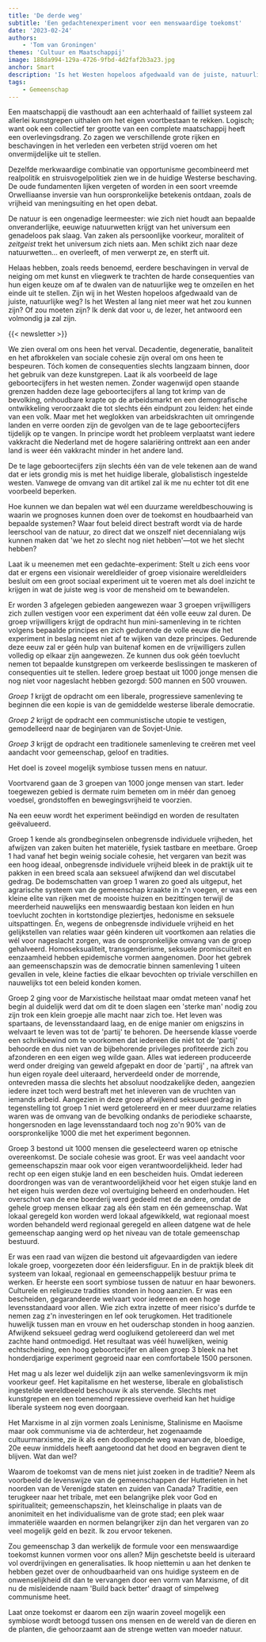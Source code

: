 ```yaml
---
title: 'De derde weg'
subtitle: 'Een gedachtenexperiment voor een menswaardige toekomst'
date: '2023-02-24'
authors:
    - 'Tom van Groningen'
themes: 'Cultuur en Maatschappij'
image: 188da994-129a-4726-9fbd-4d2faf2b3a23.jpg
anchor: Smart
description: 'Is het Westen hopeloos afgedwaald van de juiste, natuurlijke weg? Het verval van onze maatschappij is overal zichtbaar, maar wat als we een sociaal experiment zouden uitvoeren om inzicht te krijgen in de juiste weg?'
tags:
    - Gemeenschap
---
```


Een maatschappij die vasthoudt aan een achterhaald of failliet systeem zal allerlei kunstgrepen uithalen om het eigen voortbestaan te rekken. Logisch; want ook een collectief ter grootte van een complete maatschappij heeft een overlevingsdrang. Zo zagen we verschillende grote rijken en beschavingen in het verleden een verbeten strijd voeren om het onvermijdelijke uit te stellen.

Dezelfde merkwaardige combinatie van opportunisme gecombineerd met realpolitik en struisvogelpolitiek zien we in de huidige Westerse beschaving. De oude fundamenten lijken vergeten of worden in een soort vreemde Orwelliaanse inversie van hun oorspronkelijke betekenis ontdaan, zoals de vrijheid van meningsuiting en het open debat.

De natuur is een ongenadige leermeester: wie zich niet houdt aan bepaalde onveranderlijke, eeuwige natuurwetten krijgt van het universum een genadeloos pak slaag.
Van zaken als persoonlijke voorkeur, moraliteit of _zeitgeist_ trekt het universum zich niets aan. Men schikt zich naar deze natuurwetten... en overleeft, of men verwerpt ze, en sterft uit.

Helaas hebben, zoals reeds benoemd, eerdere beschavingen in verval de neiging om met kunst en vliegwerk te trachten de harde consequenties van hun eigen keuze om af te dwalen van de natuurlijke weg te omzeilen en het einde uit te stellen. Zijn wij in het Westen hopeloos afgedwaald van de juiste, natuurlijke weg? Is het Westen al lang niet meer wat het zou kunnen zijn? Of zou moeten zijn? Ik denk dat voor u, de lezer, het antwoord een volmondig ja zal zijn.

{{< newsletter >}}

We zien overal om ons heen het verval. Decadentie, degeneratie, banaliteit en het afbrokkelen van sociale cohesie zijn overal om ons heen te bespeuren.
Tóch komen de consequenties slechts langzaam binnen, door het gebruik van deze kunstgrepen. Laat ik als voorbeeld de lage geboortecijfers in het westen nemen.
Zonder wagenwijd open staande grenzen hadden deze lage geboortecijfers al lang tot krimp van de bevolking, onhoudbare krapte op de arbeidsmarkt en een demografische ontwikkeling veroorzaakt die tot slechts één eindpunt zou leiden: het einde van een volk.
Maar met het weglokken van arbeidskrachten uit omringende landen en verre oorden zijn de gevolgen van de te lage geboortecijfers tijdelijk op te vangen. In principe wordt het probleem verplaatst want iedere vakkracht die Nederland met de hogere salariëring onttrekt aan een ander land is weer één vakkracht minder in het andere land.

De te lage geboortecijfers zijn slechts één van de vele tekenen aan de wand dat er iets grondig mis is met het huidige liberale, globalistisch ingestelde westen. Vanwege de omvang van dit artikel zal ik me nu echter tot dit ene voorbeeld beperken.

Hoe kunnen we dan bepalen wat wél een duurzame wereldbeschouwing is waarin we prognoses kunnen doen over de toekomst en houdbaarheid van bepaalde systemen?
Waar fout beleid direct bestraft wordt via de harde leerschool van de natuur, zo direct dat we onszelf niet decennialang wijs kunnen maken dat 'we het zo slecht nog niet hebben'—tot we het slecht hebben?

Laat ik u meenemen met een gedachte-experiment: Stelt u zich eens voor dat er ergens een visionair wereldleider of groep visionaire wereldleiders besluit om een groot sociaal experiment uit te voeren met als doel inzicht te krijgen in wat de juiste weg is voor de mensheid om te bewandelen.

Er worden 3 afgelegen gebieden aangewezen waar 3 groepen vrijwilligers zich zullen vestigen voor een experiment dat één volle eeuw zal duren. De groep vrijwilligers krijgt de opdracht hun mini-samenleving in te richten volgens bepaalde principes en zich gedurende de volle eeuw die het experiment in beslag neemt niet af te wijken van deze principes.
Gedurende deze eeuw zal er géén hulp van buitenaf komen en de vrijwilligers zullen volledig op elkaar zijn aangewezen. Ze kunnen dus ook géén toevlucht nemen tot bepaalde kunstgrepen om verkeerde beslissingen te maskeren of consequenties uit te stellen.
Iedere groep bestaat uit 1000 jonge mensen die nog niet voor nageslacht hebben gezorgd: 500 mannen en 500 vrouwen. 

*Groep 1* krijgt de opdracht om een liberale, progressieve samenleving te beginnen die een kopie is van de gemiddelde westerse liberale democratie.

*Groep 2* krijgt de opdracht een communistische utopie te vestigen, gemodelleerd naar de beginjaren van de Sovjet-Unie.

*Groep 3* krijgt de opdracht een traditionele samenleving te creëren met veel aandacht voor gemeenschap, geloof en tradities.

Het doel is zoveel mogelijk symbiose tussen mens en natuur.

Voortvarend gaan de 3 groepen van 1000 jonge mensen van start. Ieder toegewezen gebied is dermate ruim bemeten om in méér dan genoeg voedsel, grondstoffen en bewegingsvrijheid te voorzien.

Na een eeuw wordt het experiment beëindigd en worden de resultaten geëvalueerd.

Groep 1 kende als grondbeginselen onbegrensde individuele vrijheden, het afwijzen van zaken buiten het materiële, fysiek tastbare en meetbare. Groep 1 had vanaf het begin weinig sociale cohesie, het vergaren van bezit was een hoog ideaal, onbegrensde individuele vrijheid bleek in de praktijk uit te pakken in een breed scala aan seksueel afwijkend dan wel discutabel gedrag. De bodemschatten van groep 1 waren zo goed als uitgeput, het agrarische systeem van de gemeenschap kraakte in z'n voegen, er was een kleine elite van rijken met de mooiste huizen en bezittingen terwijl de meerderheid nauwelijks een menswaardig bestaan kon leiden en hun toevlucht zochten in kortstondige pleziertjes, hedonisme en seksuele uitspattingen. Én, wegens de onbegrensde individuele vrijheid en het gelijkstellen van relaties waar géén kinderen uit voortkomen aan relaties die wél voor nageslacht zorgen, was de oorspronkelijke omvang van de groep gehalveerd. Homoseksualiteit, transgenderisme, seksuele promiscuïteit en eenzaamheid hebben epidemische vormen aangenomen. Door het gebrek aan gemeenschapszin was de democratie binnen samenleving 1 uiteen gevallen in vele, kleine facties die elkaar bevochten op triviale verschillen en nauwelijks tot een beleid konden komen.

Groep 2 ging voor de Marxistische heilstaat maar omdat meteen vanaf het begin al duidelijk werd dat om dit te doen slagen een 'sterke man' nodig zou zijn trok een klein groepje alle macht naar zich toe. Het leven was spartaans, de levensstandaard laag, en de enige manier om enigszins in welvaart te leven was tot de 'partij' te behoren.
De heersende klasse voerde een schrikbewind om te voorkomen dat iedereen die niét tot de 'partij' behoorde en dus niet van de bijbehorende privileges profiteerde zich zou afzonderen en een eigen weg wilde gaan. Alles wat iedereen produceerde werd onder dreiging van geweld afgepakt en door de 'partij' , na aftrek van hun eigen royale deel uiteraard, herverdeeld onder de morrende, ontevreden massa die slechts het absoluut noodzakelijke deden, aangezien iedere inzet toch werd bestraft met het inleveren van de vruchten van iemands arbeid. Aangezien in deze groep afwijkend seksueel gedrag in tegenstelling tot groep 1 niet werd getolereerd en er meer duurzame relaties waren was de omvang van de bevolking ondanks de periodieke schaarste, hongersnoden en lage levensstandaard toch nog zo'n 90% van de oorspronkelijke 1000 die met het experiment begonnen.

Groep 3 bestond uit 1000 mensen die geselecteerd waren op etnische overeenkomst. De sociale cohesie was groot. Er was veel aandacht voor gemeenschapszin maar ook voor eigen verantwoordelijkheid. Ieder had recht op een eigen stukje land en een bescheiden huis.
Omdat iedereen doordrongen was van de verantwoordelijkheid voor het eigen stukje land en het eigen huis werden deze vol overtuiging beheerd en onderhouden.
Het overschot van de ene boerderij werd gedeeld met de andere, omdat de gehele groep mensen elkaar zag als één stam en één gemeenschap. Wat lokaal geregeld kon worden werd lokaal afgewikkeld, wat regionaal moest worden behandeld werd regionaal geregeld en alleen datgene wat de hele gemeenschap aanging werd op het niveau van de totale gemeenschap bestuurd.

Er was een raad van wijzen die bestond uit afgevaardigden van iedere lokale groep, voorgezeten door één leidersfiguur. En in de praktijk bleek dit systeem van lokaal, regionaal en gemeenschappelijk bestuur prima te werken. Er heerste een soort symbiose tussen de natuur en haar bewoners. Culturele en religieuze tradities stonden in hoog aanzien. Er was een bescheiden, gegarandeerde welvaart voor iedereen en een hoge levensstandaard voor allen. Wie zich extra inzette of meer risico's durfde te nemen zag z'n investeringen en lef ook terugkomen. Het traditionele huwelijk tussen man en vrouw en het ouderschap stonden in hoog aanzien. Afwijkend seksueel gedrag werd oogluikend getolereerd dan wel met zachte hand ontmoedigd. Het resultaat was véél huwelijken, weinig echtscheiding, een hoog geboortecijfer en alleen groep 3 bleek na het honderdjarige experiment gegroeid naar een comfortabele 1500 personen.

Het mag u als lezer wel duidelijk zijn aan welke samenlevingsvorm ik mijn voorkeur geef. Het kapitalisme en het westerse, liberale en globalistisch ingestelde wereldbeeld beschouw ik als stervende. Slechts met kunstgrepen en een toenemend repressieve overheid kan het huidige liberale systeem nog even doorgaan.

Het Marxisme in al zijn vormen zoals Leninisme, Stalinisme en Maoïsme maar ook communisme via de achterdeur, het zogenaamde cultuurmarxisme, zie ik als een doodlopende weg waarvan de, bloedige, 20e eeuw inmiddels heeft aangetoond dat het dood en begraven dient te blijven. Wat dan wel?

Waarom de toekomst van de mens niet juist zoeken in de traditie? Neem als voorbeeld de levenswijze van de gemeenschappen der Hutterieten in het noorden van de Verenigde staten en zuiden van Canada? Traditie, een terugkeer naar het tribale, met een belangrijke plek voor God en spiritualiteit; gemeenschapszin, het kleinschalige in plaats van de anonimiteit en het individualisme van de grote stad; een plek waar immateriële waarden en normen belangrijker zijn dan het vergaren van zo veel mogelijk geld en bezit.
Ik zou ervoor tekenen.

Zou gemeenschap 3 dan werkelijk de formule voor een menswaardige toekomst kunnen vormen voor ons allen? Mijn geschetste beeld is uiteraard vol overdrijvingen en generalisaties.
Ik hoop niettemin u aan het denken te hebben gezet over de onhoudbaarheid van ons huidige systeem en de onwenselijkheid dit dan te vervangen door een vorm van Marxisme, of dit nu de misleidende naam 'Build back better' draagt of simpelweg communisme heet.

Laat onze toekomst er daarom een zijn waarin zoveel mogelijk een symbiose wordt betoogd tussen ons mensen en de wereld van de dieren en de planten, die gehoorzaamt aan de strenge wetten van moeder natuur.
